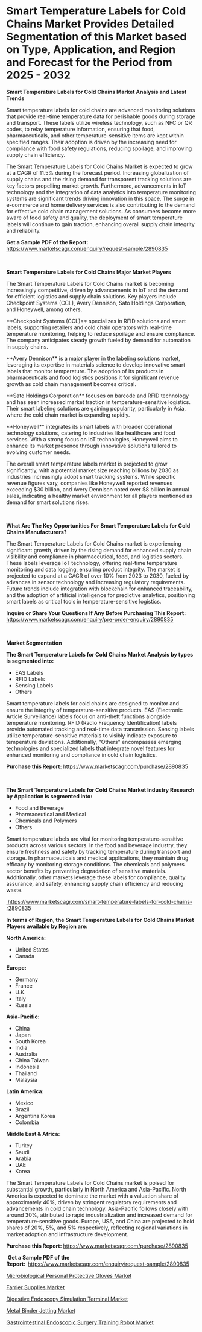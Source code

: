 <p><h1>Smart Temperature Labels for Cold Chains Market Provides Detailed Segmentation of this Market based on Type, Application, and Region and Forecast for the Period from 2025 - 2032</h1></p><p><strong>Smart Temperature Labels for Cold Chains Market Analysis and Latest Trends</strong></p>
<p><p>Smart temperature labels for cold chains are advanced monitoring solutions that provide real-time temperature data for perishable goods during storage and transport. These labels utilize wireless technology, such as NFC or QR codes, to relay temperature information, ensuring that food, pharmaceuticals, and other temperature-sensitive items are kept within specified ranges. Their adoption is driven by the increasing need for compliance with food safety regulations, reducing spoilage, and improving supply chain efficiency.</p><p>The Smart Temperature Labels for Cold Chains Market is expected to grow at a CAGR of 11.5% during the forecast period. Increasing globalization of supply chains and the rising demand for transparent tracking solutions are key factors propelling market growth. Furthermore, advancements in IoT technology and the integration of data analytics into temperature monitoring systems are significant trends driving innovation in this space. The surge in e-commerce and home delivery services is also contributing to the demand for effective cold chain management solutions. As consumers become more aware of food safety and quality, the deployment of smart temperature labels will continue to gain traction, enhancing overall supply chain integrity and reliability.</p></p>
<p><strong>Get a Sample PDF of the Report:&nbsp;</strong> <a href="https://www.marketscagr.com/enquiry/request-sample/2890835?utm_campaign=1097&utm_medium=2&utm_source=Github&utm_content=ia&utm_term=14032025&utm_id=smart-temperature-labels-for-cold-chains">https://www.marketscagr.com/enquiry/request-sample/2890835</a></p>
<p>&nbsp;</p>
<p><strong>Smart Temperature Labels for Cold Chains Major Market Players</strong></p>
<p><p>The Smart Temperature Labels for Cold Chains market is becoming increasingly competitive, driven by advancements in IoT and the demand for efficient logistics and supply chain solutions. Key players include Checkpoint Systems (CCL), Avery Dennison, Sato Holdings Corporation, and Honeywell, among others.</p><p>**Checkpoint Systems (CCL)** specializes in RFID solutions and smart labels, supporting retailers and cold chain operators with real-time temperature monitoring, helping to reduce spoilage and ensure compliance. The company anticipates steady growth fueled by demand for automation in supply chains.</p><p>**Avery Dennison** is a major player in the labeling solutions market, leveraging its expertise in materials science to develop innovative smart labels that monitor temperature. The adoption of its products in pharmaceuticals and food logistics positions it for significant revenue growth as cold chain management becomes critical.</p><p>**Sato Holdings Corporation** focuses on barcode and RFID technology and has seen increased market traction in temperature-sensitive logistics. Their smart labeling solutions are gaining popularity, particularly in Asia, where the cold chain market is expanding rapidly.</p><p>**Honeywell** integrates its smart labels with broader operational technology solutions, catering to industries like healthcare and food services. With a strong focus on IoT technologies, Honeywell aims to enhance its market presence through innovative solutions tailored to evolving customer needs.</p><p>The overall smart temperature labels market is projected to grow significantly, with a potential market size reaching billions by 2030 as industries increasingly adopt smart tracking systems. While specific revenue figures vary, companies like Honeywell reported revenues exceeding $30 billion, and Avery Dennison noted over $8 billion in annual sales, indicating a healthy market environment for all players mentioned as demand for smart solutions rises.</p></p>
<p>&nbsp;</p>
<p><strong>What Are The Key Opportunities For Smart Temperature Labels for Cold Chains Manufacturers?</strong></p>
<p><p>The Smart Temperature Labels for Cold Chains market is experiencing significant growth, driven by the rising demand for enhanced supply chain visibility and compliance in pharmaceutical, food, and logistics sectors. These labels leverage IoT technology, offering real-time temperature monitoring and data logging, ensuring product integrity. The market is projected to expand at a CAGR of over 10% from 2023 to 2030, fueled by advances in sensor technology and increasing regulatory requirements. Future trends include integration with blockchain for enhanced traceability, and the adoption of artificial intelligence for predictive analytics, positioning smart labels as critical tools in temperature-sensitive logistics.</p></p>
<p><strong>Inquire or Share Your Questions If Any Before Purchasing This Report:</strong> <a href="https://www.marketscagr.com/enquiry/pre-order-enquiry/2890835?utm_campaign=1097&utm_medium=2&utm_source=Github&utm_content=ia&utm_term=14032025&utm_id=smart-temperature-labels-for-cold-chains">https://www.marketscagr.com/enquiry/pre-order-enquiry/2890835</a></p>
<p>&nbsp;</p>
<p><strong>Market Segmentation</strong></p>
<p><strong>The Smart Temperature Labels for Cold Chains Market Analysis by types is segmented into:</strong></p>
<p><ul><li>EAS Labels</li><li>RFID Labels</li><li>Sensing Labels</li><li>Others</li></ul></p>
<p><p>Smart temperature labels for cold chains are designed to monitor and ensure the integrity of temperature-sensitive products. EAS (Electronic Article Surveillance) labels focus on anti-theft functions alongside temperature monitoring. RFID (Radio Frequency Identification) labels provide automated tracking and real-time data transmission. Sensing labels utilize temperature-sensitive materials to visibly indicate exposure to temperature deviations. Additionally, "Others" encompasses emerging technologies and specialized labels that integrate novel features for enhanced monitoring and compliance in cold chain logistics.</p></p>
<p><strong>Purchase this Report:&nbsp;</strong><a href="https://www.marketscagr.com/purchase/2890835?utm_campaign=1097&utm_medium=2&utm_source=Github&utm_content=ia&utm_term=14032025&utm_id=smart-temperature-labels-for-cold-chains">https://www.marketscagr.com/purchase/2890835</a></p>
<p>&nbsp;</p>
<p><strong>The Smart Temperature Labels for Cold Chains Market Industry Research by Application is segmented into:</strong></p>
<p><ul><li>Food and Beverage</li><li>Pharmaceutical and Medical</li><li>Chemicals and Polymers</li><li>Others</li></ul></p>
<p><p>Smart temperature labels are vital for monitoring temperature-sensitive products across various sectors. In the food and beverage industry, they ensure freshness and safety by tracking temperature during transport and storage. In pharmaceuticals and medical applications, they maintain drug efficacy by monitoring storage conditions. The chemicals and polymers sector benefits by preventing degradation of sensitive materials. Additionally, other markets leverage these labels for compliance, quality assurance, and safety, enhancing supply chain efficiency and reducing waste.</p></p>
<p><a href="https://www.marketscagr.com/smart-temperature-labels-for-cold-chains-r2890835?utm_campaign=1097&utm_medium=2&utm_source=Github&utm_content=ia&utm_term=14032025&utm_id=smart-temperature-labels-for-cold-chains">&nbsp;https://www.marketscagr.com/smart-temperature-labels-for-cold-chains-r2890835</a></p>
<p><strong>In terms of Region, the Smart Temperature Labels for Cold Chains Market Players available by Region are:</strong></p>
<p>
    <p> <strong> North America: </strong>
        <ul>
            <li>United States</li>
            <li>Canada</li>
        </ul>
        </p> 
    <p> <strong> Europe: </strong>
        <ul>
            <li>Germany</li>
            <li>France</li>
            <li>U.K.</li>
            <li>Italy</li>
            <li>Russia</li>
        </ul>
        </p> 
    <p> <strong> Asia-Pacific: </strong>
        <ul>
            <li>China</li>
            <li>Japan</li>
            <li>South Korea</li>
            <li>India</li>
            <li>Australia</li>
            <li>China Taiwan</li>
            <li>Indonesia</li>
            <li>Thailand</li>
            <li>Malaysia</li>
        </ul>
        </p> 
    <p> <strong> Latin America: </strong>
        <ul>
            <li>Mexico</li>
            <li>Brazil</li>
            <li>Argentina Korea</li>
            <li>Colombia</li>
        </ul>
        </p> 
    <p> <strong> Middle East & Africa: </strong>
        <ul>
            <li>Turkey</li>
            <li>Saudi</li>
            <li>Arabia</li>
            <li>UAE</li>
            <li>Korea</li>
        </ul>
    </p>
    </p>
<p><p>The Smart Temperature Labels for Cold Chains market is poised for substantial growth, particularly in North America and Asia-Pacific. North America is expected to dominate the market with a valuation share of approximately 40%, driven by stringent regulatory requirements and advancements in cold chain technology. Asia-Pacific follows closely with around 30%, attributed to rapid industrialization and increased demand for temperature-sensitive goods. Europe, USA, and China are projected to hold shares of 20%, 5%, and 5% respectively, reflecting regional variations in market adoption and infrastructure development.</p></p>
<p><strong>Purchase this Report: </strong><a href="https://www.marketscagr.com/purchase/2890835?utm_campaign=1097&utm_medium=2&utm_source=Github&utm_content=ia&utm_term=14032025&utm_id=smart-temperature-labels-for-cold-chains">https://www.marketscagr.com/purchase/2890835</a></p>
<p>&nbsp;<strong>Get a Sample PDF of the Report:&nbsp;&nbsp;</strong><a href="https://www.marketscagr.com/enquiry/request-sample/2890835?utm_campaign=1097&utm_medium=2&utm_source=Github&utm_content=ia&utm_term=14032025&utm_id=smart-temperature-labels-for-cold-chains">https://www.marketscagr.com/enquiry/request-sample/2890835</a></p>
<p><strong></strong></p>
<p><p><a href="https://github.com/noppbebawy/Market-Research-Report-List-1/blob/main/microbiological-personal-protective-gloves-market.md?utm_campaign=1097&utm_medium=2&utm_source=Github&utm_content=ia&utm_term=14032025&utm_id=smart-temperature-labels-for-cold-chains">Microbiological Personal Protective Gloves Market</a></p><p><a href="https://github.com/oshodikurc/Market-Research-Report-List-1/blob/main/farrier-supplies-market.md?utm_campaign=1097&utm_medium=2&utm_source=Github&utm_content=ia&utm_term=14032025&utm_id=smart-temperature-labels-for-cold-chains">Farrier Supplies Market</a></p><p><a href="https://github.com/motanafraxer/Market-Research-Report-List-1/blob/main/digestive-endoscopy-simulation-terminal-market.md?utm_campaign=1097&utm_medium=2&utm_source=Github&utm_content=ia&utm_term=14032025&utm_id=smart-temperature-labels-for-cold-chains">Digestive Endoscopy Simulation Terminal Market</a></p><p><a href="https://github.com/efialiurca/Market-Research-Report-List-1/blob/main/metal-binder-jetting-market.md?utm_campaign=1097&utm_medium=2&utm_source=Github&utm_content=ia&utm_term=14032025&utm_id=smart-temperature-labels-for-cold-chains">Metal Binder Jetting Market</a></p><p><a href="https://github.com/bramsklizas/Market-Research-Report-List-1/blob/main/gastrointestinal-endoscopic-surgery-training-robot-market.md?utm_campaign=1097&utm_medium=2&utm_source=Github&utm_content=ia&utm_term=14032025&utm_id=smart-temperature-labels-for-cold-chains">Gastrointestinal Endoscopic Surgery Training Robot Market</a></p></p>